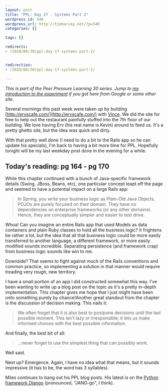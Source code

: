 ```yaml
--- 
layout: post
title: "PPL: Day 17 - Systems Part 2"
wordpress_id: 540
wordpress_url: http://timharvey.net/?p=540
categories: []

tags: []

redirects:
- /2010/06/30/ppl-day-17-systems-part-2/


redirection:
- /2010/06/30/ppl-day-17-systems-part-2/

---
```

_This is part of the Peer Pressure Learning 30 series. Jump to [my introduction to the experiment](http://timharvey.net/2010/06/11/peer-pressure-learning-experiment/) if you got here from Google or some other site._

Several mornings this past week were taken up by building [http://ervscafe.com/](http://ervscafe.com/) with [Vince](http://twitter.com/vincefrancesi). We did the site for free to help out the restaurant painfully stuffed into the 7th floor of our building. We love having Erv (his real name is Kevin) around to feed us. It's a pretty ghetto site, but the idea was quick and dirty. 

With that pretty well done (I need to do a bit to the Rails app so he can update his specials), I'm back to having a bit more time for PPL. Hopefully tonight will be my last weekday post done in the evening for a while.

## Today's reading: pg 164 - pg 170

While this chapter continued with a bunch of Java-specific framework details (Swing, JBoss, Beans, etc), one particular concept leapt off the page and seemed to have a potential impact on a large Rails app:

> In Spring, you write your business logic as Plain-Old Java Objects. POJOs are purely focused on their domain. They have no dependencies on enterprise frameworks (or any other domains). Hence, they are conceptually simpler and easier to test drive.

Whoa! Can you imagine an entire Rails app that used Models as data containers and plain Ruby classes to hold all the business logic? It frightens be rather a lot, but the idea that all that business logic could be more easily transferred to another language, a different framework, or more easily modified sounds incredible. Separating persistence (and framework crap) from business logic sounds like win to me. 

Downside? That seems to fight against much of the Rails conventions and common practice, so implementing a solution in that manner would require treading very rough, new territory. 

I have a small portion of an app I did constructed somewhat this way. I've been wanting to write up a blog post on the topic as it's a pretty in-depth implementation. This chapter gives me hope that I just might have been onto something purely by chance!Another great standout from the chapter is the discussion of decision making. This nails it:

> We often forget that it is also best to postpone decisions until the last possible moment. This isn't lazy or irresponsible; it lets us make informed choices with the best possible information.

And finally, the best bit of all:

> ...never forget to use the simplest thing that can possibly work.

Well said.

Next up? Emergence. Again, I have no idea what that means, but it sounds impressive (it has to be, the word has 3 syllables).

Miles continues to bang out his PPL blog posts. His latest is on the [Python framework Django](http://mileszs.com/blog/2010/06/29/ppl30-day-16-django.html) (pronounced, "JANG-go", I think).
